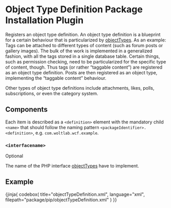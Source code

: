 # Object Type Definition Package Installation Plugin

Registers an object type definition.
An object type definition is a blueprint for a certain behaviour that is particularized by [objectTypes](object-type.md).
As an example: Tags can be attached to different types of content (such as forum posts or gallery images).
The bulk of the work is implemented in a generalized fashion, with all the tags stored in a single database table.
Certain things, such as permission checking, need to be particularized for the specific type of content, though.
Thus tags (or rather “taggable content”) are registered as an object type definition.
Posts are then registered as an object type, implementing the “taggable content” behaviour.

Other types of object type definitions include attachments, likes, polls, subscriptions, or even the category system.

## Components

Each item is described as a `<definition>` element with the mandatory child `<name>` that should follow the naming pattern `<packageIdentifier>.<definition>`, e.g. `com.woltlab.wcf.example`.

### `<interfacename>`

<span class="label label-info">Optional</span>

The name of the PHP interface [objectTypes](object-type.md) have to implement.

## Example

{jinja{ codebox(
  title="objectTypeDefinition.xml",
  language="xml",
  filepath="package/pip/objectTypeDefinition.xml"
) }}
